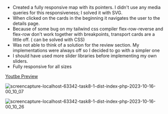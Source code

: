 - Created a fully responsive map with its pointers. I didn't use any media queries for this responsiveness; I solved it with SVG.
- When clicked on the cards in the beginning it navigates the user to the details page.
- Because of some bug on my tailwind css compiler flex-row-reverse and flex-row don't work together with breakpoints, transport cards are a little off. ( can be solved with CSS)
- Was not able to think of a solution for the review section. My  implementations were always off so I decided to go with a simpler one
- I should have used more slider libraries before implementing my own sliders.
- Fully responsive for all sizes 


[Youtbe Preview](https://www.youtube.com/watch?v=ATpIU-73L68)

![screencapture-localhost-63342-task8-1-dist-index-php-2023-10-16-00_10_07](https://github.com/yumitdemir/MEGAPARTS-v2/assets/108368506/7d8bfac4-3a31-4e2c-8f7e-afba251315b8)

![screencapture-localhost-63342-task8-1-dist-index-php-2023-10-16-00_10_26](https://github.com/yumitdemir/MEGAPARTS-v2/assets/108368506/351797bd-aed1-4790-9cc7-ca2809d02bfb)
